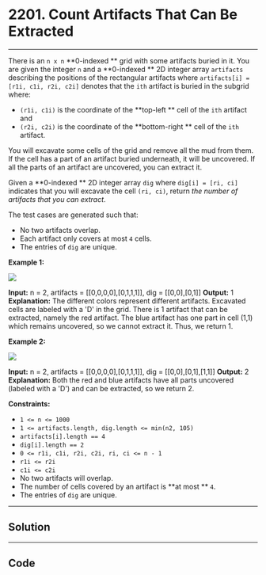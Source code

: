 # 2201. Count Artifacts That Can Be Extracted

---

There is an `n x n` **0-indexed ** grid with some artifacts buried in it. You are given the integer `n` and a **0-indexed ** 2D integer array `artifacts` describing the positions of the rectangular artifacts where `artifacts[i] = [r1i, c1i, r2i, c2i]` denotes that the `ith` artifact is buried in the subgrid where:

  * `(r1i, c1i)` is the coordinate of the **top-left ** cell of the `ith` artifact and
  * `(r2i, c2i)` is the coordinate of the **bottom-right ** cell of the `ith` artifact.



You will excavate some cells of the grid and remove all the mud from them. If the cell has a part of an artifact buried underneath, it will be uncovered. If all the parts of an artifact are uncovered, you can extract it.

Given a **0-indexed ** 2D integer array `dig` where `dig[i] = [ri, ci]` indicates that you will excavate the cell `(ri, ci)`, return _the number of artifacts that you can extract_.

The test cases are generated such that:

  * No two artifacts overlap.
  * Each artifact only covers at most `4` cells.
  * The entries of `dig` are unique.



 

**Example 1:**

![](https://assets.leetcode.com/uploads/2019/09/16/untitled-diagram.jpg)


**Input:** n = 2, artifacts = [[0,0,0,0],[0,1,1,1]], dig = [[0,0],[0,1]]
**Output:** 1
**Explanation:** 
The different colors represent different artifacts. Excavated cells are labeled with a 'D' in the grid.
There is 1 artifact that can be extracted, namely the red artifact.
The blue artifact has one part in cell (1,1) which remains uncovered, so we cannot extract it.
Thus, we return 1.


**Example 2:**

![](https://assets.leetcode.com/uploads/2019/09/16/untitled-diagram-1.jpg)


**Input:** n = 2, artifacts = [[0,0,0,0],[0,1,1,1]], dig = [[0,0],[0,1],[1,1]]
**Output:** 2
**Explanation:** Both the red and blue artifacts have all parts uncovered (labeled with a 'D') and can be extracted, so we return 2. 


 

**Constraints:**

  * `1 <= n <= 1000`
  * `1 <= artifacts.length, dig.length <= min(n2, 105)`
  * `artifacts[i].length == 4`
  * `dig[i].length == 2`
  * `0 <= r1i, c1i, r2i, c2i, ri, ci <= n - 1`
  * `r1i <= r2i`
  * `c1i <= c2i`
  * No two artifacts will overlap.
  * The number of cells covered by an artifact is **at most ** `4`.
  * The entries of `dig` are unique.

---

## Solution



---

## Code
```python


```
